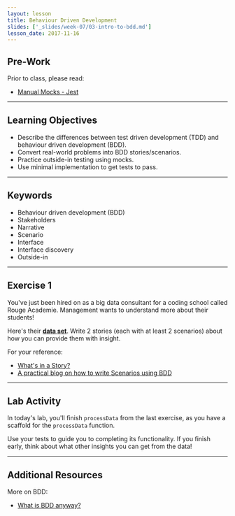 ```yaml
---
layout: lesson
title: Behaviour Driven Development
slides: ['_slides/week-07/03-intro-to-bdd.md']
lesson_date: 2017-11-16
---
```


## Pre-Work

Prior to class, please read:

- [Manual Mocks - Jest](https://facebook.github.io/jest/docs/manual-mocks.html)

---

## Learning Objectives

- Describe the differences between test driven development (TDD) and behaviour driven development (BDD).
- Convert real-world problems into BDD stories/scenarios.
- Practice outside-in testing using mocks.
- Use minimal implementation to get tests to pass.

---

## Keywords

- Behaviour driven development (BDD)
- Stakeholders
- Narrative
- Scenario
- Interface
- Interface discovery
- Outside-in

---

## Exercise 1

You've just been hired on as a big data consultant for a coding school called Rouge Academie. Management wants to understand more about their students!

Here's their **[data set](/public/exercises/bdd-dummy-data.json)**. Write 2 stories (each with at least 2 scenarios) about how you can provide them with insight.

For your reference:

- [What's in a Story?](https://dannorth.net/whats-in-a-story/)
- [A practical blog on how to write Scenarios using BDD](https://elabor8.com.au/a-practical-blog-on-how-to-write-scenarios-using-bdd/)

---

## Lab Activity

In today's lab, you'll finish `processData` from the last exercise, as you have a scaffold for the `processData` function.

Use your tests to guide you to completing its functionality. If you finish early, think about what other insights you can get from the data!

---

## Additional Resources

More on BDD:

- [What is BDD anyway?](https://dev.to/theodesp/what-is-bddanyway)
